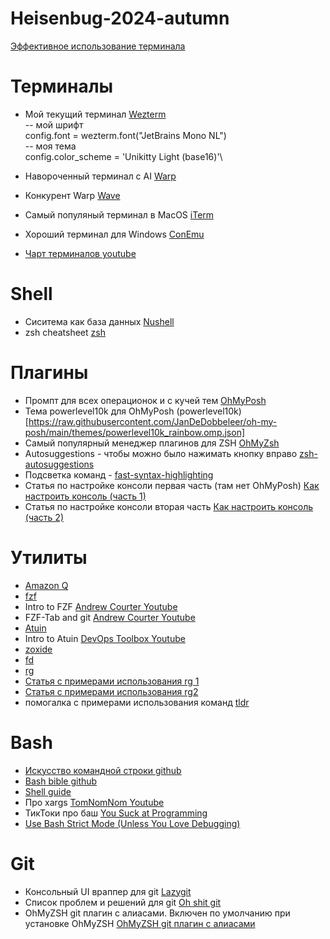 # Heisenbug-2024-autumn 
[Эффективное использование терминала](https://heisenbug.ru/talks/7961554dec8545978ce9a6b877eff94d/)

# Терминалы
- Мой текущий терминал [Wezterm](https://wezfurlong.org/wezterm/index.html)\
  -- мой шрифт\
  config.font = wezterm.font("JetBrains Mono NL")\
  -- моя тема\
  config.color_scheme = 'Unikitty Light (base16)'\

- Навороченный терминал с AI [Warp](https://www.warp.dev/best-mac-terminal)
- Конкурент Warp [Wave](https://www.waveterm.dev/)
- Самый популяный терминал в MacOS [iTerm](https://iterm2.com/)
- Хороший терминал для Windows [ConEmu](https://conemu.github.io/)
- [Чарт терминалов youtube](https://www.youtube.com/watch?v=WxzYtdIcHnQ)


# Shell
- Сиситема как база данных [Nushell](https://www.nushell.sh/)
- zsh cheatsheet [zsh](https://www.bash2zsh.com/zsh_refcard/refcard.pdf)

# Плагины
- Промпт для всех операционок и с кучей тем [OhMyPosh](https://ohmyposh.dev/)
- Тема powerlevel10k для OhMyPosh (powerlevel10k)[https://raw.githubusercontent.com/JanDeDobbeleer/oh-my-posh/main/themes/powerlevel10k_rainbow.omp.json]
- Самый популярный менеджер плагинов для ZSH [OhMyZsh](https://ohmyz.sh/)
- Autosuggestions - чтобы можно было нажимать кнопку вправо [zsh-autosuggestions](https://github.com/zsh-users/zsh-autosuggestions/blob/master/INSTALL.md)
- Подсветка команд - [fast-syntax-highlighting](https://github.com/zdharma-continuum/fast-syntax-highlighting)
- Статья по настройке консоли первая часть (там нет OhMyPosh) [Как настроить консоль (часть 1)](https://medium.com/@anton.smolianin/%D0%BA%D0%B0%D0%BA-%D0%BD%D0%B0%D1%81%D1%82%D1%80%D0%BE%D0%B8%D1%82%D1%8C-%D0%BA%D0%BE%D0%BD%D1%81%D0%BE%D0%BB%D1%8C-%D1%87%D0%B0%D1%81%D1%82%D1%8C-1-7c277cb18443)
- Статья по настройке консоли вторая часть [Как настроить консоль (часть 2)](https://medium.com/@anton.smolianin/%D0%BA%D0%B0%D0%BA-%D0%BD%D0%B0%D1%81%D1%82%D1%80%D0%BE%D0%B8%D1%82%D1%8C-%D0%BA%D0%BE%D0%BD%D1%81%D0%BE%D0%BB%D1%8C-%D1%87%D0%B0%D1%81%D1%82%D1%8C-2-1f24c54becd4?source=your_stories_page-------------------------------------)

# Утилиты
- [Amazon Q](https://aws.amazon.com/ru/q/)
- [fzf](https://github.com/junegunn/fzf)
- Intro to FZF [Andrew Courter Youtube](https://www.youtube.com/watch?v=F8dgIPYjvH8)
- FZF-Tab and git [Andrew Courter Youtube](https://www.youtube.com/watch?v=-B5MTJXW-vA&t=1s)
- [Atuin](https://docs.atuin.sh/)
- Intro to Atuin [DevOps Toolbox Youtube](https://www.youtube.com/watch?v=Em0TdAftXAA&t=1s)
- [zoxide](https://github.com/ajeetdsouza/zoxide)
- [fd](https://github.com/sharkdp/fd)
- [rg](https://github.com/BurntSushi/ripgrep)
- [Статья с примерами использования rg 1](https://mariusschulz.com/blog/fast-searching-with-ripgrep)
- [Статья с примерами использования rg2 ](https://codapi.org/try/ripgrep/#partial-matches)
- помогалка с примерами использования команд [tldr](https://github.com/tldr-pages/tldr)

# Bash
- [Искусство командной строки github](https://github.com/jlevy/the-art-of-command-line/blob/master/README-ru.md)
- [Bash bible github](https://github.com/dylanaraps/pure-bash-bible?tab=readme-ov-file)
- [Shell guide](https://google.github.io/styleguide/shellguide.html)
- Про xargs [TomNomNom Youtube](https://www.youtube.com/watch?v=HK1wAV9x4-A)
- ТикТоки про баш [You Suck at Programming](https://ysap.sh/)
- [Use Bash Strict Mode (Unless You Love Debugging)](http://redsymbol.net/articles/unofficial-bash-strict-mode/)

# Git
- Консольный UI враппер для git [Lazygit](https://github.com/jesseduffield/lazygit)
- Список проблем и решений для git [Oh shit git](https://ohshitgit.com/)
- OhMyZSH git плагин с алиасами. Включен по умолчанию при установке OhMyZSH [OhMyZSH git плагин с алиасами](https://github.com/ohmyzsh/ohmyzsh/blob/master/plugins/git/git.plugin.zsh)
